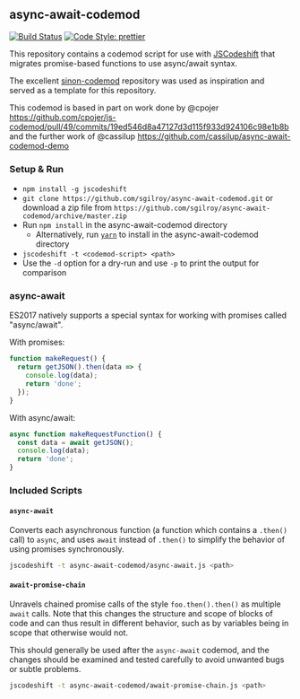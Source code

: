 ## async-await-codemod

[![Build Status](https://img.shields.io/travis/sgilroy/async-await-codemod.svg?style=flat-square)](https://travis-ci.org/sgilroy/async-await-codemod) [![Code Style: prettier](https://img.shields.io/badge/code_style-prettier-ff69b4.svg?style=flat-square)](https://github.com/prettier/prettier)

This repository contains a codemod script for use with
[JSCodeshift](https://github.com/facebook/jscodeshift) that migrates promise-based functions to use async/await syntax.

The excellent [sinon-codemod](https://github.com/hurrymaplelad/sinon-codemod) repository was used as inspiration and served as a template for this repository.

This codemod is based in part on work done by @cpojer https://github.com/cpojer/js-codemod/pull/49/commits/19ed546d8a47127d3d115f933d924106c98e1b8b
and the further work of @cassilup https://github.com/cassilup/async-await-codemod-demo

### Setup & Run

- `npm install -g jscodeshift`
- `git clone https://github.com/sgilroy/async-await-codemod.git` or download a zip file
  from `https://github.com/sgilroy/async-await-codemod/archive/master.zip`
- Run `npm install` in the async-await-codemod directory
  - Alternatively, run [`yarn`](https://yarnpkg.com/) to install in the
    async-await-codemod directory
- `jscodeshift -t <codemod-script> <path>`
- Use the `-d` option for a dry-run and use `-p` to print the output
  for comparison

### async-await

ES2017 natively supports a special syntax for working with promises called "async/await".

With promises:

```js
function makeRequest() {
  return getJSON().then(data => {
    console.log(data);
    return 'done';
  });
}
```

With async/await:

```js
async function makeRequestFunction() {
  const data = await getJSON();
  console.log(data);
  return 'done';
}
```

### Included Scripts

#### `async-await`

Converts each asynchronous function (a function which contains a `.then()` call) to `async`, and uses `await` instead
of `.then()` to simplify the behavior of using promises synchronously.

```sh
jscodeshift -t async-await-codemod/async-await.js <path>
```

#### `await-promise-chain`

Unravels chained promise calls of the style `foo.then().then()` as multiple `await` calls. Note that this changes the
structure and scope of blocks of code and can thus result in different behavior, such as by variables being in scope
that otherwise would not.

This should generally be used after the `async-await` codemod, and the changes should be examined and tested carefully
to avoid unwanted bugs or subtle problems.

```sh
jscodeshift -t async-await-codemod/await-promise-chain.js <path>
```
